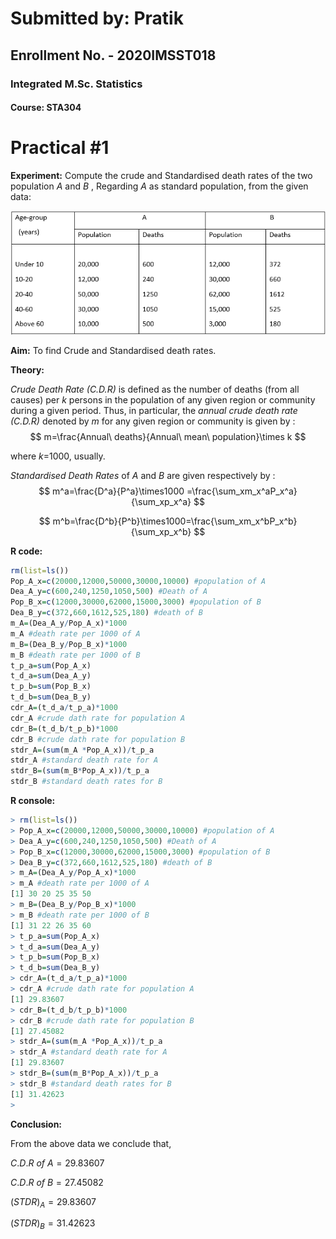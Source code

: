 # Submitted by: Pratik

## Enrollment No. - 2020IMSST018

### Integrated M.Sc. Statistics

#### Course: STA304





# Practical #1
**Experiment:** Compute the crude and Standardised death rates of the two population *A*  and *B* , Regarding *A* as standard population, from the given data:

![image-20220901002259835](img\image-20220901002259835.png)

**Aim:** To find Crude and Standardised death rates.

**Theory:** 

 *Crude Death Rate (C.D.R)* is defined as the number of deaths (from all causes) per *k* persons in the population of any given region or community during a given period. Thus, in particular, the *annual crude death rate (C.D.R)* denoted by *m* for any given region or community is given by :
$$
m=\frac{Annual\ deaths}{Annual\ mean\ population}\times k   
$$

where *k*=1000, usually.

*Standardised Death Rates* of *A* and *B* are given respectively by :
$$
m^a=\frac{D^a}{P^a}\times1000 =\frac{\sum_xm_x^aP_x^a}{\sum_xp_x^a}
$$

$$
m^b=\frac{D^b}{P^b}\times1000=\frac{\sum_xm_x^bP_x^b}{\sum_xp_x^b}
$$









**R code:**  



```r
rm(list=ls())
Pop_A_x=c(20000,12000,50000,30000,10000) #population of A
Dea_A_y=c(600,240,1250,1050,500) #Death of A
Pop_B_x=c(12000,30000,62000,15000,3000) #population of B
Dea_B_y=c(372,660,1612,525,180) #death of B
m_A=(Dea_A_y/Pop_A_x)*1000
m_A #death rate per 1000 of A
m_B=(Dea_B_y/Pop_B_x)*1000
m_B #death rate per 1000 of B
t_p_a=sum(Pop_A_x)
t_d_a=sum(Dea_A_y)
t_p_b=sum(Pop_B_x)
t_d_b=sum(Dea_B_y)
cdr_A=(t_d_a/t_p_a)*1000
cdr_A #crude dath rate for population A
cdr_B=(t_d_b/t_p_b)*1000
cdr_B #crude dath rate for population B
stdr_A=(sum(m_A *Pop_A_x))/t_p_a
stdr_A #standard death rate for A
stdr_B=(sum(m_B*Pop_A_x))/t_p_a
stdr_B #standard death rates for B
```





**R console:** 



```R
> rm(list=ls())
> Pop_A_x=c(20000,12000,50000,30000,10000) #population of A
> Dea_A_y=c(600,240,1250,1050,500) #Death of A
> Pop_B_x=c(12000,30000,62000,15000,3000) #population of B
> Dea_B_y=c(372,660,1612,525,180) #death of B
> m_A=(Dea_A_y/Pop_A_x)*1000
> m_A #death rate per 1000 of A
[1] 30 20 25 35 50
> m_B=(Dea_B_y/Pop_B_x)*1000
> m_B #death rate per 1000 of B
[1] 31 22 26 35 60
> t_p_a=sum(Pop_A_x)
> t_d_a=sum(Dea_A_y)
> t_p_b=sum(Pop_B_x)
> t_d_b=sum(Dea_B_y)
> cdr_A=(t_d_a/t_p_a)*1000
> cdr_A #crude dath rate for population A
[1] 29.83607
> cdr_B=(t_d_b/t_p_b)*1000
> cdr_B #crude dath rate for population B
[1] 27.45082
> stdr_A=(sum(m_A *Pop_A_x))/t_p_a
> stdr_A #standard death rate for A
[1] 29.83607
> stdr_B=(sum(m_B*Pop_A_x))/t_p_a
> stdr_B #standard death rates for B
[1] 31.42623
> 
```



**Conclusion:**

From the above data we conclude that,

$C.D.R \ of \ A=29.83607$

$C.D.R\ of \ B=27.45082$

$(STDR)_A=29.83607$

$(STDR)_B=31.42623$
